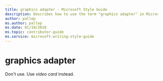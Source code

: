 ```yaml
---
title: graphics adapter - Microsoft Style Guide
description: Describes how to use the term "graphics adapter" in Microsoft content. Use "video card" instead.
author: pallep
ms.author: pallep
ms.date: 01/19/2018
ms.topic: contributor-guide
ms.service: microsoft-writing-style-guide
---
```


# graphics adapter

Don't use. Use *video card* instead.
